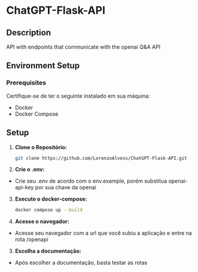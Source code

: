 # ChatGPT-Flask-API


## Description
API with endpoints that communicate with the openai Q&A API


## Environment Setup

### Prerequisites
Certifique-se de ter o seguinte instalado em sua máquina:
- Docker
- Docker Compose

## Setup

1. **Clone o Repositório:**
   ```bash
   git clone https://github.com/LorenzoAlvess/ChatGPT-Flask-API.git

2. **Crie o .env:**
- Crie seu .env de acordo com o env.example, porém substitua openai-api-key por sua chave da openai

3. **Execute o docker-compose:**
   ```bash
   docker compose up --build

3. **Acesse o navegador:**
- Acesse seu navegador com a url que você subiu a aplicação e entre na rota /openapi

3. **Escolha a documentação:**
- Após escolher a documentação, basta testar as rotas
